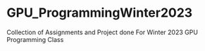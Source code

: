 # GPU_ProgrammingWinter2023
Collection of Assignments and Project done For Winter 2023 GPU Programming Class
